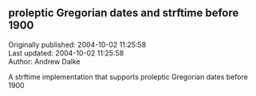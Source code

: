 ## proleptic Gregorian dates and strftime before 1900  
Originally published: 2004-10-02 11:25:58  
Last updated: 2004-10-02 11:25:58  
Author: Andrew Dalke  
  
A strftime implementation that supports proleptic Gregorian dates before 1900